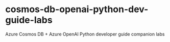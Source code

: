 # cosmos-db-openai-python-dev-guide-labs
Azure Cosmos DB + Azure OpenAI Python developer guide companion labs
